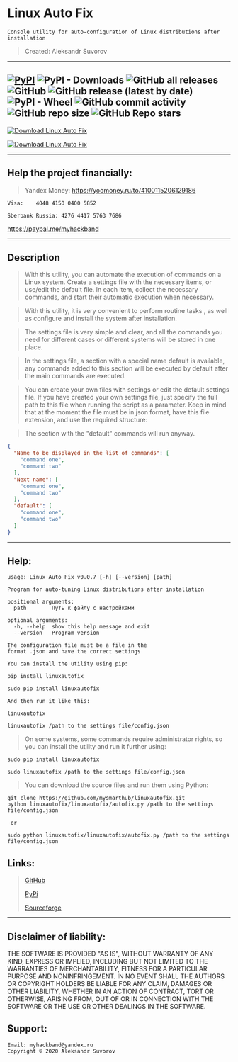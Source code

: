 Linux Auto Fix
===
    
    Console utility for auto-configuration of Linux distributions after installation
    
    

>Created: Aleksandr Suvorov
---
[![PyPI](https://img.shields.io/pypi/v/linuxautofix)](https://pypi.org/project/linuxautofix) 
![PyPI - Downloads](https://img.shields.io/pypi/dm/linuxautofix)
![GitHub all releases](https://img.shields.io/github/downloads/mysmarthub/linuxautofix/total)
![GitHub](https://img.shields.io/github/license/mysmarthub/linuxautofix)
![GitHub release (latest by date)](https://img.shields.io/github/v/release/mysmarthub/linuxautofix)
![PyPI - Wheel](https://img.shields.io/pypi/wheel/linuxautofix)
![GitHub commit activity](https://img.shields.io/github/commit-activity/m/mysmarthub/linuxautofix)
![GitHub repo size](https://img.shields.io/github/repo-size/mysmarthub/linuxautofix)
![GitHub Repo stars](https://img.shields.io/github/stars/mysmarthub/linuxautofix?style=social)
---
[![Download Linux Auto Fix](https://a.fsdn.com/con/app/sf-download-button)](https://sourceforge.net/projects/linuxautofix/files/latest/download)

[![Download Linux Auto Fix](https://img.shields.io/sourceforge/dt/linuxautofix.svg)](https://sourceforge.net/projects/linuxautofix/files/latest/download)

---

Help the project financially:
---
>Yandex Money:
https://yoomoney.ru/to/4100115206129186

    Visa:    4048 4150 0400 5852

    Sberbank Russia: 4276 4417 5763 7686

https://paypal.me/myhackband

---

Description
---
>With this utility, you can automate
the execution of commands on a Linux system.
Create a settings file with the necessary items,
or use/edit the default file.
In each item, collect the necessary commands,
and start their automatic execution when necessary.

>With this utility, it is very convenient 
to perform routine tasks , as well as configure 
and install the system after installation.

>The settings file is very simple and clear, 
and all the commands you need for different 
cases or different systems will be stored in one place.

>In the settings file, a section with a special 
name default is available, 
any commands added to this section 
will be executed by default after the 
main commands are executed.

>You can create your own files with settings
or edit the default settings file. 
If you have created your own settings file, 
just specify the full path to this file when 
running the script as a parameter. 
Keep in mind that at the moment the file 
must be in json format, have this file extension, 
and use the required structure:

>The section with the "default" commands will run anyway.

```json
{
  "Name to be displayed in the list of commands": [
    "command one",
    "command two"
  ],
  "Next name": [
    "command one",
    "command two"
  ],
  "default": [
    "command one",
    "command two"
  ]
}
```

---

Help:
----

```
usage: Linux Auto Fix v0.0.7 [-h] [--version] [path]

Program for auto-tuning Linux distributions after installation

positional arguments:
  path        Путь к файлу с настройками

optional arguments:
  -h, --help  show this help message and exit
  --version   Program version

The configuration file must be a file in the 
format .json and have the correct settings

```


    You can install the utility using pip:

`pip install linuxautofix`

`sudo pip install linuxautofix`

    And then run it like this:

`linuxautofix`

`linuxautofix /path to the settings file/config.json`

>On some systems, some commands require administrator rights, 
> so you can install the utility and run it further using:

`sudo pip install linuxautofix`

`sudo linuxautofix /path to the settings file/config.json`

>You can download the source files and run them using Python:

```
git clone https://github.com/mysmarthub/linuxautofix.git
python linuxautofix/linuxautofix/autofix.py /path to the settings file/config.json
 
 or

sudo python linuxautofix/linuxautofix/autofix.py /path to the settings file/config.json
```

Links:
---
>[GitHub](https://github.com/mysmarthub/linuxautofix)
> 
>[PyPi](https://pypi.org/project/linuxautofix/)
> 
>[Sourceforge](https://sourceforge.net/projects/linuxautofix/files/latest/download)
---

Disclaimer of liability:
------------------------
THE SOFTWARE IS PROVIDED "AS IS", WITHOUT WARRANTY OF ANY KIND, EXPRESS OR
IMPLIED, INCLUDING BUT NOT LIMITED TO THE WARRANTIES OF MERCHANTABILITY,
FITNESS FOR A PARTICULAR PURPOSE AND NONINFRINGEMENT. IN NO EVENT SHALL THE
AUTHORS OR COPYRIGHT HOLDERS BE LIABLE FOR ANY CLAIM, DAMAGES OR OTHER
LIABILITY, WHETHER IN AN ACTION OF CONTRACT, TORT OR OTHERWISE, ARISING FROM,
OUT OF OR IN CONNECTION WITH THE SOFTWARE OR THE USE OR OTHER DEALINGS IN THE
SOFTWARE.

Support:
---
    Email: myhackband@yandex.ru
    Copyright © 2020 Aleksandr Suvorov
